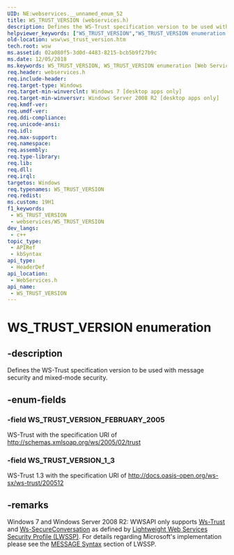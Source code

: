 ```yaml
---
UID: NE:webservices.__unnamed_enum_52
title: WS_TRUST_VERSION (webservices.h)
description: Defines the WS-Trust specification version to be used with message security and mixed-mode security.
helpviewer_keywords: ["WS_TRUST_VERSION","WS_TRUST_VERSION enumeration [Web Services for Windows]","WS_TRUST_VERSION_1_3","WS_TRUST_VERSION_FEBRUARY_2005","webservices/WS_TRUST_VERSION","webservices/WS_TRUST_VERSION_1_3","webservices/WS_TRUST_VERSION_FEBRUARY_2005","wsw.ws_trust_version"]
old-location: wsw\ws_trust_version.htm
tech.root: wsw
ms.assetid: 02a080f5-3d0d-4483-8215-bcb5b9f27b9c
ms.date: 12/05/2018
ms.keywords: WS_TRUST_VERSION, WS_TRUST_VERSION enumeration [Web Services for Windows], WS_TRUST_VERSION_1_3, WS_TRUST_VERSION_FEBRUARY_2005, webservices/WS_TRUST_VERSION, webservices/WS_TRUST_VERSION_1_3, webservices/WS_TRUST_VERSION_FEBRUARY_2005, wsw.ws_trust_version
req.header: webservices.h
req.include-header: 
req.target-type: Windows
req.target-min-winverclnt: Windows 7 [desktop apps only]
req.target-min-winversvr: Windows Server 2008 R2 [desktop apps only]
req.kmdf-ver: 
req.umdf-ver: 
req.ddi-compliance: 
req.unicode-ansi: 
req.idl: 
req.max-support: 
req.namespace: 
req.assembly: 
req.type-library: 
req.lib: 
req.dll: 
req.irql: 
targetos: Windows
req.typenames: WS_TRUST_VERSION
req.redist: 
ms.custom: 19H1
f1_keywords:
 - WS_TRUST_VERSION
 - webservices/WS_TRUST_VERSION
dev_langs:
 - c++
topic_type:
 - APIRef
 - kbSyntax
api_type:
 - HeaderDef
api_location:
 - WebServices.h
api_name:
 - WS_TRUST_VERSION
---
```


# WS_TRUST_VERSION enumeration


## -description

Defines the WS-Trust specification version to be used with message
                security and mixed-mode security.

## -enum-fields

### -field WS_TRUST_VERSION_FEBRUARY_2005

WS-Trust with the specification URI of http://schemas.xmlsoap.org/ws/2005/02/trust

### -field WS_TRUST_VERSION_1_3

WS-Trust 1.3 with the specification URI of http://docs.oasis-open.org/ws-sx/ws-trust/200512

## -remarks

Windows 7 and Windows Server 2008 R2: WWSAPI only supports <a href="http://specs.xmlsoap.org/ws/2005/02/trust/WS-Trust.pdf">Ws-Trust</a> and <a href="http://specs.xmlsoap.org/ws/2005/02/sc/WS-SecureConversation.pdf">Ws-SecureConversation</a> as defined by <a href="https://docs.microsoft.com/openspecs/windows_protocols/ms-lwssp/376af2f8-f4fe-4577-bfd5-370ac12cac2e">Lightweight Web Services Security Profile (LWSSP)</a>. For details regarding Microsoft's implementation please see the <a href="https://docs.microsoft.com/openspecs/windows_protocols/ms-lwssp/d4f0f509-e14a-47b5-81e8-ade06a51d1ed">MESSAGE Syntax</a> section of LWSSP.

